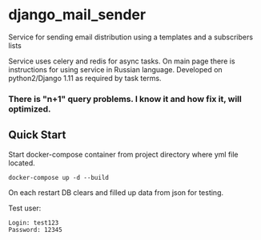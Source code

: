 # django_mail_sender
Service for sending email distribution using a templates and a subscribers lists

Service uses celery and redis for async tasks. On main page there is instructions for using service in Russian language.
Developed on python2/Django 1.11 as required by task terms.

### There is "n+1" query problems. I know it and how fix it, will optimized.

## Quick Start

Start docker-compose container from project directory where yml file located. 
```
docker-compose up -d --build
```
On each restart DB clears and filled up data from json for testing.<br>

Test user:
```
Login: test123
Password: 12345
```

